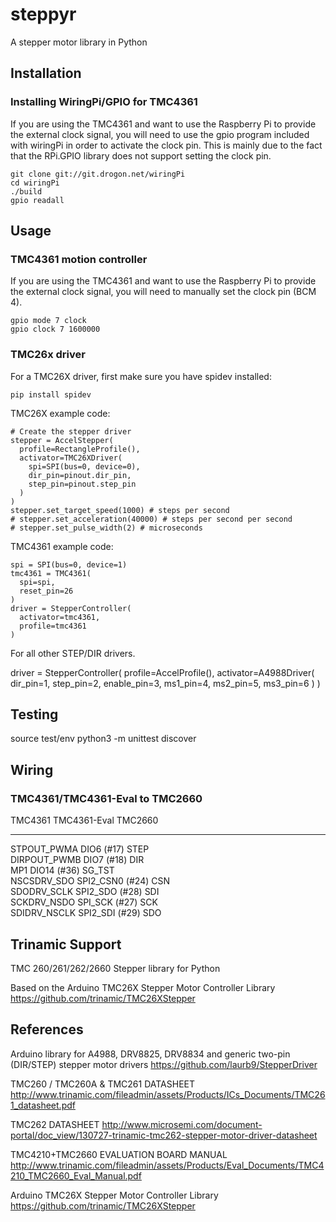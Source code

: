# steppyr

A stepper motor library in Python

## Installation

### Installing WiringPi/GPIO for TMC4361

If you are using the TMC4361 and want to use the Raspberry Pi to provide the
external clock signal, you will need to use the gpio program included with
wiringPi in order to activate the clock pin. This is mainly due to the fact
that the RPi.GPIO library does not support setting the clock pin.

    git clone git://git.drogon.net/wiringPi
    cd wiringPi
    ./build
    gpio readall

## Usage

### TMC4361 motion controller

If you are using the TMC4361 and want to use the Raspberry Pi to provide the
external clock signal, you will need to manually set the clock pin (BCM 4).

    gpio mode 7 clock
    gpio clock 7 1600000

### TMC26x driver

For a TMC26X driver, first make sure you have spidev installed:

    pip install spidev

TMC26X example code:

    # Create the stepper driver
    stepper = AccelStepper(
      profile=RectangleProfile(),
      activator=TMC26XDriver(
        spi=SPI(bus=0, device=0),
        dir_pin=pinout.dir_pin,
        step_pin=pinout.step_pin
      )
    )
    stepper.set_target_speed(1000) # steps per second
    # stepper.set_acceleration(40000) # steps per second per second
    # stepper.set_pulse_width(2) # microseconds

TMC4361 example code:

    spi = SPI(bus=0, device=1)
    tmc4361 = TMC4361(
      spi=spi,
      reset_pin=26
    )
    driver = StepperController(
      activator=tmc4361,
      profile=tmc4361
    )

For all other STEP/DIR drivers.

  driver = StepperController(
    profile=AccelProfile(),
    activator=A4988Driver(
      dir_pin=1,
      step_pin=2,
      enable_pin=3,
      ms1_pin=4,
      ms2_pin=5,
      ms3_pin=6
    )
  )

## Testing

  source test/env
  python3 -m unittest discover

## Wiring

### TMC4361/TMC4361-Eval to TMC2660

TMC4361       TMC4361-Eval      TMC2660   
-------       ------------      -------
STPOUT_PWMA   DIO6 (#17)        STEP      
DIRPOUT_PWMB  DIO7 (#18)        DIR       
MP1           DIO14 (#36)       SG_TST    
NSCSDRV_SDO   SPI2_CSN0 (#24)   CSN       
SDODRV_SCLK   SPI2_SDO (#28)    SDI       
SCKDRV_NSDO   SPI_SCK (#27)     SCK       
SDIDRV_NSCLK  SPI2_SDI (#29)    SDO       

## Trinamic Support

TMC 260/261/262/2660 Stepper library for Python

Based on the Arduino TMC26X Stepper Motor Controller Library
  https://github.com/trinamic/TMC26XStepper

## References

Arduino library for A4988, DRV8825, DRV8834 and generic two-pin (DIR/STEP) stepper motor drivers
  https://github.com/laurb9/StepperDriver

TMC260 / TMC260A & TMC261 DATASHEET
  http://www.trinamic.com/fileadmin/assets/Products/ICs_Documents/TMC261_datasheet.pdf

TMC262 DATASHEET
  http://www.microsemi.com/document-portal/doc_view/130727-trinamic-tmc262-stepper-motor-driver-datasheet

TMC4210+TMC2660 EVALUATION BOARD MANUAL
  http://www.trinamic.com/fileadmin/assets/Products/Eval_Documents/TMC4210_TMC2660_Eval_Manual.pdf

Arduino TMC26X Stepper Motor Controller Library
  https://github.com/trinamic/TMC26XStepper

